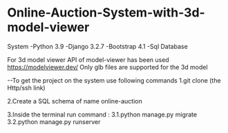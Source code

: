 # Online-Auction-System-with-3d-model-viewer
System 
 -Python 3.9
 -Django 3.2.7
 -Bootstrap 4.1
 -Sql Database
 
 For 3d model viewer API of model-viewer has been used https://modelviewer.dev/
 Only glb files are supported for the 3d model
 
 
--To get the project on the system use following commands
1.git clone (the Http/ssh link)
 
2.Create a SQL schema of name online-auction 
 
3.Inside the terminal run command :
  3.1.python manage.py migrate 
  3.2.python manage.py runserver
